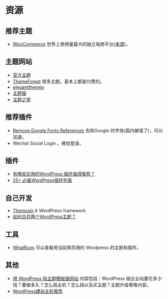 # 资源
## 推荐主题
* [WooCommerce](https://woocommerce.com/) 世界上使用量最大的独立电商平台([来源](https://trends.builtwith.com/shop))。

## 主题网站
* [官方主题](https://wordpress.org/themes/)
* [ThemeForest](https://themeforest.net/) 很多主题。基本上都是付费的。
* [elegantthemes](https://www.elegantthemes.com)
* [主题猫](http://ztmao.com/)
* [主题之家](http://www.zhutihome.com/)

## 推荐插件
* [Remove Google Fonts References](https://wordpress.org/plugins/remove-google-fonts-references/) 去除Google 的字体(国内被墙了)，可以加速。
* Wechat Social Login 。微信登录。

## 插件
* [有哪些实用的WordPress 插件值得推荐？](https://www.zhihu.com/question/22864602)
* [25+ 必备WordPress插件列表](http://webres.wang/25-must-have-wordpress-plugins/)

## 自己开发
* [Themosis](https://framework.themosis.com/) A WordPress framework
* [如何合并两个WordPress主题？](https://www.zhihu.com/question/20576104)

## 工具
* [WhatRuns](http://chromecj.com/web-development/2017-10/832.html) 可以查看用当前网页用的 Wordpress 的主题和插件。

## 其他
* [用 WordPress 和主题模板做网站](https://mp.weixin.qq.com/s/8Ansqf8Q1ibdfHKX7ddSzA) 内容包括：WordPress 做企业站要花多少钱？要做多久？怎么挑主机？怎么挑以及买主题？主题升级等等内容。
* [WordPress建站主机推荐](https://www.hostmama.cc/wordpress%E5%BB%BA%E7%AB%99%E4%B8%BB%E6%9C%BA%E6%8E%A8%E8%8D%90/)
